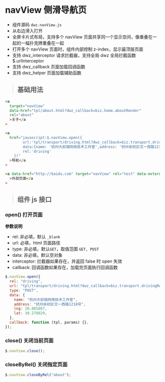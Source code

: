 # navView 侧滑导航页

- 组件源码 `dwz.navView.js`
- 从右边滑入打开
- 全屏卡片式布局，支持多个 navView 页面共享同一个显示空间，像重叠在一起的一幅扑克牌重叠在一起
- 打开多个 navView 页面时，组件内部控制 z-index，显示最顶层页面
- 支持 dwz_interceptor 请求拦截器，支持全局 dwz 全局拦截函数 $.urlInterceptor
- 支持 dwz_callback 页面加载回调函数
- 支持 dwz_helper 页面加载辅助函数

> ## 基础用法

```html
<a
  target="navView"
  data-href="tpl/about.html?dwz_callback=biz.home.aboutRender"
  rel="about"
  >关于</a
>

<a
  href="javascript:$.navView.open({
        url:'tpl/transport/driving.html?dwz_callback=biz.transport.drivingRender', 
        data:{name: '杭州大前端网络技术工作室',address: '杭州余杭区文一西路1218号',lng: 20.005807, lat: 30.278029},
        rel:'driving'
    })"
  >导航</a
>

<a data-href="http://baidu.com" target="navView" rel="test" data-external="true"
  >外部页面</a
>
```

> ## 组件 js 接口

### open() 打开页面

**参数说明**

- rel: 非必填，默认 `_blank`
- url: 必填，html 页面路径
- type: 非必填，默认`GET`，取值范围 `GET, POST`
- data: 非必填，默认空对象
- interceptor: 拦截器如果存在，并返回 false 时 open 失效
- callback: 回调函数如果存在，加载完页面执行回调函数

```js
$.navView.open({
  rel: "driving",
  url: "tpl/transport/driving.html?dwz_callback=biz.transport.drivingRender",
  type: "POST",
  data: {
    name: "杭州大前端网络技术工作室",
    address: "杭州余杭区文一西路1218号",
    lng: 20.005807,
    lat: 30.278029,
  },
  callback: function (tpl, params) {},
});
```

### close() 关闭当前页面

```js
$.navView.close();
```

### closeByRel() 关闭指定页面

```js
$.navView.closeByRel("about");
```
